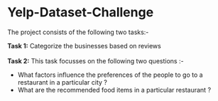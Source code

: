 # Yelp-Dataset-Challenge
The project consists of the following two tasks:- <br/>

<b>Task 1:</b> Categorize the businesses based on reviews <br/><br/>
<b>Task 2:</b> This task focusses on the following two questions :- <br/> 
<ul>
  <li> What factors influence the preferences of the people to go to a restaurant in a particular city ? </li>
  <li> What are the recommended food items in a particular restaurant ? </li>
</ul>
